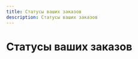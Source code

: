 ```yaml
---
title: Статусы ваших заказов
description: Статусы ваших заказов
---
```


# Статусы ваших заказов
